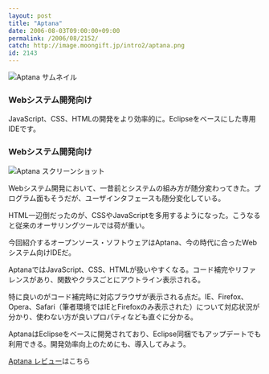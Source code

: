 ```yaml
---
layout: post
title: "Aptana"
date: 2006-08-03T09:00:00+09:00
permalink: /2006/08/2152/
catch: http://image.moongift.jp/intro2/aptana.png
id: 2143
---
```

 ![Aptana サムネイル](http://image.moongift.jp/intro2/aptana.t.png "Aptana サムネイル")
  

### Webシステム開発向け
  
JavaScript、CSS、HTMLの開発をより効率的に。Eclipseをベースにした専用IDEです。  
<!--more-->  

### Webシステム開発向け
  

![Aptana スクリーンショット](http://image.moongift.jp/intro2/aptana.png "Aptana スクリーンショット")

  

Webシステム開発において、一昔前とシステムの組み方が随分変わってきた。プログラム面もそうだが、ユーザインタフェースも随分変化している。

  

HTML一辺倒だったのが、CSSやJavaScriptを多用するようになった。こうなると従来のオーサリングツールでは荷が重い。

  

今回紹介するオープンソース・ソフトウェアはAptana、今の時代に合ったWebシステム向けIDEだ。

  

AptanaではJavaScript、CSS、HTMLが扱いやすくなる。コード補完やリファレンスがあり、関数やクラスごとにアウトライン表示される。

  

特に良いのがコード補完時に対応ブラウザが表示される点だ。IE、Firefox、Opera、Safari（筆者環境ではIEとFirefoxのみ表示された）について対応状況が分かり、使わない方が良いプロパティなども直ぐに分かる。

  

AptanaはEclipseをベースに開発されており、Eclipse同梱でもアップデートでも利用できる。開発効率向上のためにも、導入してみよう。

  

[Aptana レビュー](http://oss.moongift.jp/review/i-2156.html)はこちら

